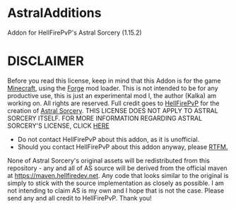 # AstralAdditions
Addon for HellFirePvP's Astral Sorcery (1.15.2)

# DISCLAIMER
Before you read this license, keep in mind that this Addon is for the game [Minecraft](https://minecraft.net), using the [Forge](https://minecraftforge.net) mod loader. This is not intended to be for any productive use, this is just an experimental mod I, the author (Kalka) am working on. All rights are reserved. Full credit goes to [HellFirePvP](https://github.com/HellFirePvP/AstralSorcery) for the creation of [Astral Sorcery](https://github.com/HellFirePvP/AstralSorcery). THIS LICENSE DOES NOT APPLY TO ASTRAL SORCERY ITSELF. FOR MORE INFORMATION REGARDING ASTRAL SORCERY'S LICENSE, CLICK [HERE](https://github.com/HellFirePvP/AstralSorcery/blob/master/LICENSE)
 * Do not contact HellFirePvP about this addon, as it is unofficial.
 * Should you contact HellFirePvP about this addon anyway, please [RTFM.](https://bfy.tw/OBDo)

None of Astral Sorcery's original assets will be redistributed from this repository - any and all of AS source will be derived from the official maven at https://maven.hellfiredev.net. Any code that looks similar to the original is simply to stick with the source implementation as closely as possible. I am not intending to claim AS is my own and I hope that is not the case. Please send any and all credit to HellFirePvP. Thank you!

